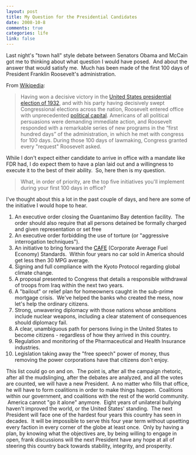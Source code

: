 ```yaml
--- 
layout: post
title: My Question for the Presidential Candidates
date: 2008-10-8
comments: true
categories: life
link: false
---
```

Last night's "town hall" style debate between Senators Obama and McCain got me to thinking about what question I would have posed.  And about the answer that would satisfy me.  Much has been made of the first 100 days of President Franklin Roosevelt's administration.  

From <a title="The New Deal" href="http://en.wikipedia.org/wiki/New_deal">Wikipedia</a>:
<blockquote>Having won a decisive victory in the <a title="United States presidential election, 1932" href="http://en.wikipedia.org/wiki/United_States_presidential_election,_1932">United States presidential election of 1932</a>, and with his party having decisively swept Congressional elections across the nation, Roosevelt entered office with unprecedented <a title="Political capital" href="http://en.wikipedia.org/wiki/Political_capital">political capital</a>. Americans of all political persuasions were demanding immediate action, and Roosevelt responded with a remarkable series of new programs in the “first hundred days” of the administration, in which he met with congress for 100 days. During those 100 days of lawmaking, Congress granted every "request" Roosevelt asked.</blockquote>
While I don't expect either candidate to arrive in office with a mandate like FDR had, I do expect them to have a plan laid out and a willingness to execute it to the best of their ability.  So, here then is my question.
<blockquote>What, in order of priority, are the top five initiatives you'll implement during your first 100 days in office?</blockquote>
I've thought about this a lot in the past couple of days, and here are some of the initiative I would hope to hear.
<ol>
	<li>An executive order closing the Guantanimo Bay detention facility.  The order should also require that all persons detained be formally charged and given representation or set free</li>
	<li>An executive order forbidding the use of torture (or "aggressive interrogation techniques").</li>
	<li>An initiative to bring forward the <a title="Corporate Average Fuel Economy standard" href="http://en.wikipedia.org/wiki/CAFE"><span style="color: #000000; text-decoration: none;">CAFE</span></a> (Corporate Average Fuel Economy) Standards.  Within four years no car sold in America should get less then 30 MPG average.</li>
	<li>Signing and full compliance with the Kyoto Protocol regarding global climate change.</li>
	<li>A proposal presented to Congress that details a responsible withdrawal of troops from Iraq within the next two years.</li>
	<li>A "bailout" or relief plan for homeowners caught in the sub-prime mortgage crisis.  We've helped the banks who created the mess, now let's help the ordinary citizens.</li>
	<li>Strong, unwavering diplomacy with those nations whose ambitions include nuclear weapons, including a clear statement of consequences should diplomacy fail.</li>
	<li>A clear, unambiguous path for persons living in the United States to become citizens - regardless of how they arrived in this country.  </li>
	<li>Regulation and monitoring of the Pharmaceutical and Health Insurance industries.</li>
	<li>Legislation taking away the "free speech" power of money, thus removing the power corporations have that citizens don't enjoy.</li>
</ol>
<div>This list could go on and on.  The point is, after all the campaign rhetoric, after all the mudslinging, after the debates are analyzed, and all the votes are counted, we will have a new President.  A no matter who fills that office, he will have to form coalitions in order to make things happen.  Coalitions within our government, and coalitions with the rest of the world community.  America cannot "go it alone" anymore.  Eight years of unilateral bullying haven't improved the world, or the United States' standing.  The next President will face one of the hardest four years this country has seen in decades.  It will be impossible to serve this four year term without upsetting every faction in every corner of the globe at least once.  Only by having a plan, by knowing what the objectives are, by being willing to engage in open, frank discussions will the next President have any hope at all of steering this country back towards stability, integrity, and prosperity.</div>
<div></div>
<div></div>
